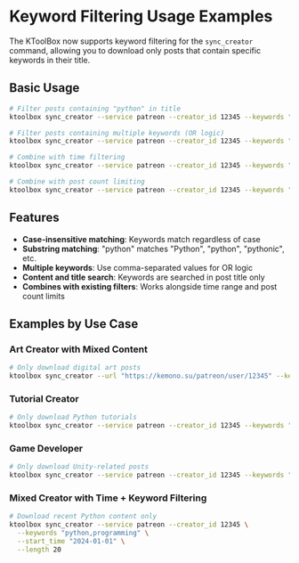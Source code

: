 # Keyword Filtering Usage Examples

The KToolBox now supports keyword filtering for the `sync_creator` command, allowing you to download only posts that contain specific keywords in their title.

## Basic Usage

```bash
# Filter posts containing "python" in title
ktoolbox sync_creator --service patreon --creator_id 12345 --keywords "python"

# Filter posts containing multiple keywords (OR logic)
ktoolbox sync_creator --service patreon --creator_id 12345 --keywords "python,tutorial,programming"

# Combine with time filtering
ktoolbox sync_creator --service patreon --creator_id 12345 --keywords "python" --start_time "2024-01-01" --end_time "2024-12-31"

# Combine with post count limiting
ktoolbox sync_creator --service patreon --creator_id 12345 --keywords "python" --length 50
```

## Features

- **Case-insensitive matching**: Keywords match regardless of case
- **Substring matching**: "python" matches "Python", "python", "pythonic", etc.
- **Multiple keywords**: Use comma-separated values for OR logic
- **Content and title search**: Keywords are searched in post title only
- **Combines with existing filters**: Works alongside time range and post count limits

## Examples by Use Case

### Art Creator with Mixed Content
```bash
# Only download digital art posts
ktoolbox sync_creator --url "https://kemono.su/patreon/user/12345" --keywords "digital,artwork,illustration"
```

### Tutorial Creator
```bash
# Only download Python tutorials
ktoolbox sync_creator --service patreon --creator_id 12345 --keywords "python,tutorial"
```

### Game Developer
```bash
# Only download Unity-related posts
ktoolbox sync_creator --service patreon --creator_id 12345 --keywords "unity,game development,gamedev"
```

### Mixed Creator with Time + Keyword Filtering
```bash
# Download recent Python content only
ktoolbox sync_creator --service patreon --creator_id 12345 \
  --keywords "python,programming" \
  --start_time "2024-01-01" \
  --length 20
```